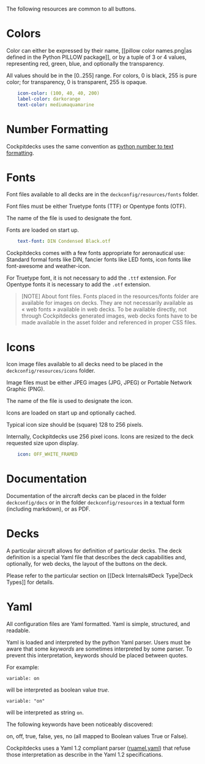 The following resources are common to all buttons.

# Colors

Color can either be expressed by their name, [[pillow color names.png|as defined in the Python PILLOW package]], or by a tuple of 3 or 4 values, representing red, green, blue, and optionally the transparency.

All values should be in the [0..255] range. For colors, 0 is black, 255 is pure color; for transparency, 0 is transparent, 255 is opaque.

```yaml
    icon-color: (100, 40, 40, 200)
    label-color: darkorange
    text-color: mediumaquamarine
```

# Number Formatting

Cockpitdecks uses the same convention as [python number to text formatting](https://docs.python.org/3/library/string.html#format-examples).

# Fonts

Font files available to all decks are in the `deckconfig/resources/fonts` folder.

Font files must be either Truetype fonts (TTF) or Opentype fonts (OTF).

The name of the file is used to designate the font.

Fonts are loaded on start up.

```yaml
	text-font: DIN Condensed Black.otf
```

Cockpitdecks comes with a few fonts appropriate for aeronautical use: Standard formal fonts like DIN, fancier fonts like LED fonts, icon fonts like font-awesome and weather-icon.

For Truetype font, it is not necessary to add the `.ttf` extension. For Opentype fonts it is necessary to add the `.otf` extension.

> [NOTE] About font files.
> Fonts placed in the resources/fonts folder are available for images on decks. They are not necessarily available as « web fonts » available in web decks.
> To be available directly, not through Cockpitdecks generated images, web decks fonts have to be made available in the asset folder and referenced in proper CSS files.

# Icons

Icon image files available to all decks need to be placed in the `deckconfig/resources/icons` folder.

Image files must be either JPEG images (JPG, JPEG) or Portable Network Graphic (PNG).

The name of the file is used to designate the icon.

Icons are loaded on start up and optionally cached.

Typical icon size should be (square) 128 to 256 pixels.

Internally, Cockpitdecks use 256 pixel icons. Icons are resized to the deck requested size upon display.

```yaml
	icon: OFF_WHITE_FRAMED
```

# Documentation

Documentation of the aircraft decks can be placed in the folder `deckconfig/docs` or in the folder  `deckconfig/resources` in a textual form (including markdown), or as PDF.

# Decks

A particular aircraft allows for definition of particular decks. The deck definition is a special Yaml file that describes the deck capabilities and, optionally, for web decks, the layout of the buttons on the deck.

Please refer to the particular section on [[Deck Internals#Deck Type|Deck Types]] for details.

# Yaml

All configuration files are Yaml formatted. Yaml is simple, structured, and readable.

Yaml is loaded and interpreted by the python Yaml parser. Users must be aware that some *keywords* are sometimes interpreted by some parser. To prevent this interpretation, keywords should be placed between quotes.

For example:

`variable: on`

will be interpreted as boolean value *true*.

`variable: "on"`

will be interpreted as string `on`.

The following keywords have been noticeably discovered:

on, off, true, false, yes, no (all mapped to Boolean values True or False).

Cockpitdecks uses a Yaml 1.2 compliant parser ([ruamel.yaml](https://sourceforge.net/projects/ruamel-yaml/)) that refuse those interpretation as describe in the Yaml 1.2 specifications.
